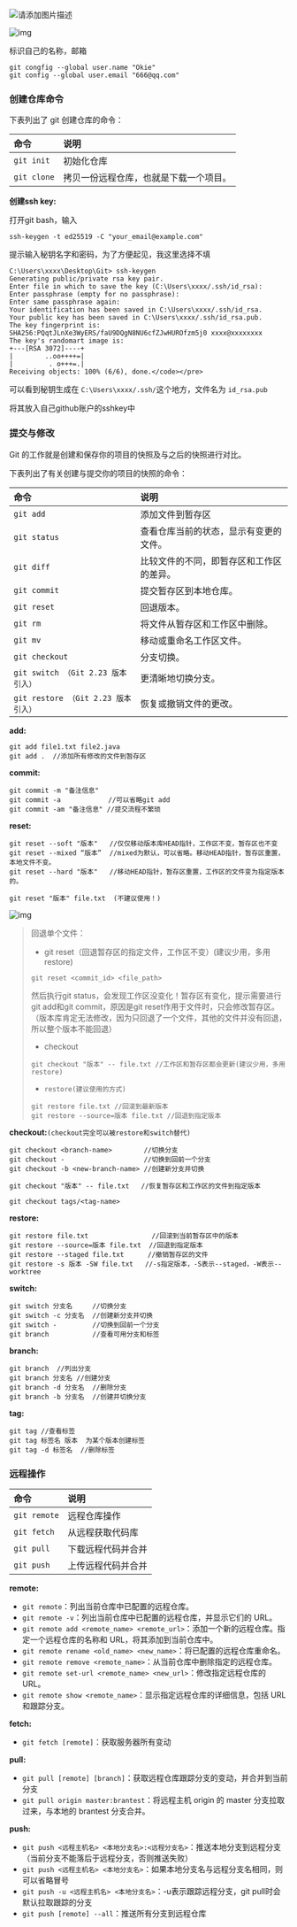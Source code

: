 ![请添加图片描述](assets/a361811740034054bd3a6d52e640ff1c.jpeg)

![img](images/git-command.jpg)

标识自己的名称，邮箱

```git
git congfig --global user.name "Okie"
git config --global user.email "666@qq.com"
```

### 创建仓库命令

下表列出了 git 创建仓库的命令：

| 命令          | 说明                                   |
| :------------ | :------------------------------------- |
| `git init`  | 初始化仓库                             |
| `git clone` | 拷贝一份远程仓库，也就是下载一个项目。 |

**创建ssh key:**

打开git bash，输入

```
ssh-keygen -t ed25519 -C "your_email@example.com"
```

提示输入秘钥名字和密码，为了方便起见，我这里选择不填

```
C:\Users\xxxx\Desktop\Git> ssh-keygen
Generating public/private rsa key pair.
Enter file in which to save the key (C:\Users\xxxx/.ssh/id_rsa): 
Enter passphrase (empty for no passphrase): 
Enter same passphrase again: 
Your identification has been saved in C:\Users\xxxx/.ssh/id_rsa.
Your public key has been saved in C:\Users\xxxx/.ssh/id_rsa.pub.
The key fingerprint is:
SHA256:PQqtJLnXe3WyERS/faU9DQgN8NU6cfZJwHUROfzm5j0 xxxx@xxxxxxxx
The key's randomart image is:
+---[RSA 3072]----+
|        ..oo++++=|
|         . o+++=.|
Receiving objects: 100% (6/6), done.</code></pre>
```

可以看到秘钥生成在 `C:\Users\xxxx/.ssh/`这个地方，文件名为 `id_rsa.pub`

将其放入自己github账户的sshkey中

### 提交与修改

Git 的工作就是创建和保存你的项目的快照及与之后的快照进行对比。

下表列出了有关创建与提交你的项目的快照的命令：

| 命令                                  | 说明                                     |
| :------------------------------------ | :--------------------------------------- |
| `git add`                           | 添加文件到暂存区                         |
| `git status`                        | 查看仓库当前的状态，显示有变更的文件。   |
| `git diff`                          | 比较文件的不同，即暂存区和工作区的差异。 |
| `git commit`                        | 提交暂存区到本地仓库。                   |
| `git reset`                         | 回退版本。                               |
| `git rm`                            | 将文件从暂存区和工作区中删除。           |
| `git mv`                            | 移动或重命名工作区文件。                 |
| `git checkout`                      | 分支切换。                               |
| `git switch （Git 2.23 版本引入）`  | 更清晰地切换分支。                       |
| `git restore （Git 2.23 版本引入）` | 恢复或撤销文件的更改。                   |

**add:**

```
git add file1.txt file2.java
git add .  //添加所有修改的文件到暂存区
```

**commit:**

```
git commit -m "备注信息"
git commit -a 			 //可以省略git add
git commit -am "备注信息" //提交流程不繁琐
```

**reset:**

```
git reset --soft "版本"   //仅仅移动版本库HEAD指针，工作区不变，暂存区也不变
git reset --mixed “版本”  //mixed为默认，可以省略。移动HEAD指针，暂存区重置，本地文件不变。
git reset --hard "版本"   //移动HEAD指针，暂存区重置，工作区的文件变为指定版本的。

git reset "版本" file.txt  (不建议使用！)
```

![img](images/827261-20190930185415960-1026615781.png)

> 回退单个文件：
>
> - git reset（回退暂存区的指定文件，工作区不变）(建议少用，多用restore)
>
> ```git
> git reset <commit_id> <file_path>
> ```
>
> 然后执行git status，会发现工作区没变化！暂存区有变化，提示需要进行git add和git commit，原因是git reset作用于文件时，只会修改暂存区。（版本库肯定无法修改，因为只回退了一个文件，其他的文件并没有回退，所以整个版本不能回退）
>
> - checkout
>
> ```
> git checkout "版本" -- file.txt //工作区和暂存区都会更新(建议少用，多用restore)
> ```
>
> - `restore(建议使用的方式)`
>
> ```
> git restore file.txt //回滚到最新版本
> git restore --source=版本 file.txt //回退到指定版本
> ```

**checkout:**`(checkout完全可以被restore和switch替代)`

```
git checkout <branch-name>  	  //切换分支
git checkout - 					  //切换到回前一个分支
git checkout -b <new-branch-name> //创建新分支并切换
```

```
git checkout "版本" -- file.txt   //恢复暂存区和工作区的文件到指定版本

git checkout tags/<tag-name> 
```

**restore:**

```
git restore file.txt                //回滚到当前暂存区中的版本
git restore --source=版本 file.txt  //回退到指定版本
git restore --staged file.txt      //撤销暂存区的文件
git restore -s 版本 -SW file.txt   //-s指定版本，-S表示--staged，-W表示--worktree
```

**switch:**

```
git switch 分支名     //切换分支
git switch -c 分支名  //创建新分支并切换
git switch -         //切换到回前一个分支
git branch           //查看可用分支和标签
```

**branch:**

```
git branch  //列出分支
git branch 分支名 //创建分支
git branch -d 分支名  //删除分支
git branch -b 分支名  //创建并切换分支
```

**tag:**

```
git tag //查看标签
git tag 标签名 版本  为某个版本创建标签
git tag -d 标签名  //删除标签
```

### 远程操作

| 命令           | 说明               |
| :------------- | :----------------- |
| `git remote` | 远程仓库操作       |
| `git fetch`  | 从远程获取代码库   |
| `git pull`   | 下载远程代码并合并 |
| `git push`   | 上传远程代码并合并 |

**remote:**

- `git remote`：列出当前仓库中已配置的远程仓库。
- `git remote -v`：列出当前仓库中已配置的远程仓库，并显示它们的 URL。
- `git remote add <remote_name> <remote_url>`：添加一个新的远程仓库。指定一个远程仓库的名称和 URL，将其添加到当前仓库中。
- `git remote rename <old_name> <new_name>`：将已配置的远程仓库重命名。
- `git remote remove <remote_name>`：从当前仓库中删除指定的远程仓库。
- `git remote set-url <remote_name> <new_url>`：修改指定远程仓库的 URL。
- `git remote show <remote_name>`：显示指定远程仓库的详细信息，包括 URL 和跟踪分支。

**fetch:**

- `git fetch [remote]`：获取服务器所有变动

**pull:**

- `git pull [remote] [branch]`：获取远程仓库跟踪分支的变动，并合并到当前分支
- `git pull origin master:brantest`：将远程主机 origin 的 master 分支拉取过来，与本地的 brantest 分支合并。

**push:**

- `git push <远程主机名> <本地分支名>:<远程分支名>`：推送本地分支到远程分支（当前分支不能落后于远程分支，否则推送失败）
- `git push <远程主机名> <本地分支名>`：如果本地分支名与远程分支名相同，则可以省略冒号
- `git push -u <远程主机名> <本地分支名>`：-u表示跟踪远程分支，git pull时会默认拉取跟踪的分支
- `git push [remote] --all`：推送所有分支到远程仓库
